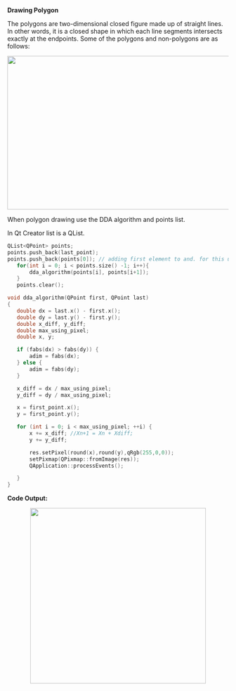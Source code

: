  **Drawing Polygon**
 
 The polygons are two-dimensional closed figure made up of straight lines. In other words, it is a closed shape 
 in which each line segments 
 intersects exactly at the endpoints. Some of the polygons and non-polygons are as follows:
 
<p align="center">
<img width="700" height="350" src="https://github.com/tlhcelik/computer-graphics/blob/master/w3/polygons.png">
</p>

When polygon drawing use the DDA algorithm and points list. 

In Qt Creator list is a QList<type>.
 ```c
 QList<QPoint> points;
 points.push_back(last_point);
 points.push_back(points[0]); // adding first element to and. for this using create polygon.
    for(int i = 0; i < points.size() -1; i++){
        dda_algorithm(points[i], points[i+1]);
    }
    points.clear();
 ```
 
 ```c
 void dda_algorithm(QPoint first, QPoint last)
{
    double dx = last.x() - first.x();
    double dy = last.y() - first.y();
    double x_diff, y_diff;
    double max_using_pixel; 
    double x, y;

    if (fabs(dx) > fabs(dy)) {
        adim = fabs(dx);
    } else {
        adim = fabs(dy);
    }

    x_diff = dx / max_using_pixel;
    y_diff = dy / max_using_pixel;

    x = first_point.x();
    y = first_point.y();

    for (int i = 0; i < max_using_pixel; ++i) {
        x += x_diff; //Xn+1 = Xn + Xdiff;
        y += y_diff;

        res.setPixel(round(x),round(y),qRgb(255,0,0));
        setPixmap(QPixmap::fromImage(res));
        QApplication::processEvents();

    }
}
```

**Code Output:**

<p align="center">
<img width="400" height="400" src="https://github.com/tlhcelik/computer-graphics/blob/master/w3/draw_poly.gif">
</p>
